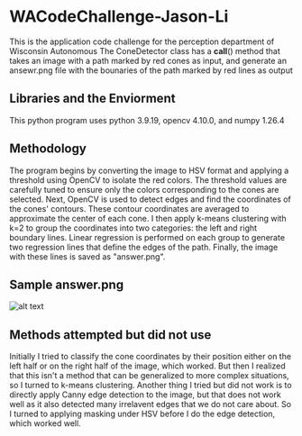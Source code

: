 # WACodeChallenge-Jason-Li
This is the application code challenge for the perception department of Wisconsin Autonomous
The ConeDetector class has a __call__() method that takes an image with a path marked by red cones as input, and generate an ansewr.png file with the bounaries of the path marked by red lines as output

## Libraries and the Enviorment
This python program uses python 3.9.19, opencv 4.10.0, and numpy 1.26.4

## Methodology
The program begins by converting the image to HSV format and applying a threshold using OpenCV to isolate the red colors. The threshold values are carefully tuned to ensure only the colors corresponding to the cones are selected. Next, OpenCV is used to detect edges and find the coordinates of the cones' contours. These contour coordinates are averaged to approximate the center of each cone. I then apply k-means clustering with k=2 to group the coordinates into two categories: the left and right boundary lines. Linear regression is performed on each group to generate two regression lines that define the edges of the path. Finally, the image with these lines is saved as "answer.png".

## Sample answer.png
![alt text](./answer.png)

## Methods attempted but did not use
Initially I tried to classify the cone coordinates by their position either on the left half or on the right half of the image, which worked. But then I realized that this isn't a method that can be generalized to more complex situations, so I turned to k-means clustering.
Another thing I tried but did not work is to directly apply Canny edge detection to the image, but that does not work well as it also detected many irrelavent edges that we do not care about. So I turned to applying masking under HSV before I do the edge detection, which worked well.
